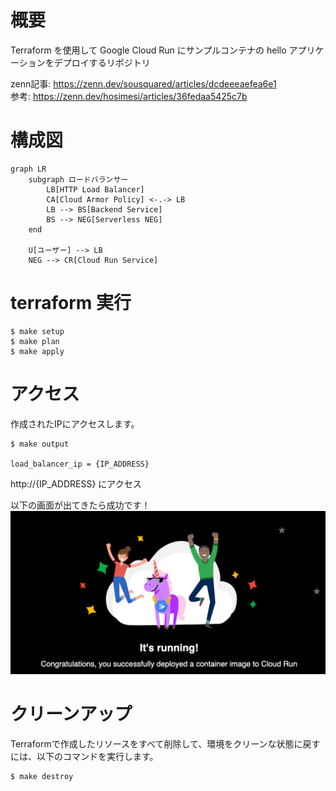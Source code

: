 # 概要

Terraform を使用して Google Cloud Run にサンプルコンテナの hello アプリケーションをデプロイするリポジトリ

zenn記事: https://zenn.dev/sousquared/articles/dcdeeeaefea6e1  
参考: https://zenn.dev/hosimesi/articles/36fedaa5425c7b

# 構成図
```mermaid
graph LR
    subgraph ロードバランサー
        LB[HTTP Load Balancer] 
        CA[Cloud Armor Policy] <-.-> LB
        LB --> BS[Backend Service]
        BS --> NEG[Serverless NEG]
    end

    U[ユーザー] --> LB
    NEG --> CR[Cloud Run Service]
```

# terraform 実行

```shell
$ make setup
$ make plan
$ make apply
```

# アクセス

作成されたIPにアクセスします。
```shell
$ make output

load_balancer_ip = {IP_ADDRESS}
```

http://{IP_ADDRESS} にアクセス

以下の画面が出てきたら成功です！
![success](success.png)

# クリーンアップ

Terraformで作成したリソースをすべて削除して、環境をクリーンな状態に戻すには、以下のコマンドを実行します。

```shell
$ make destroy
```
